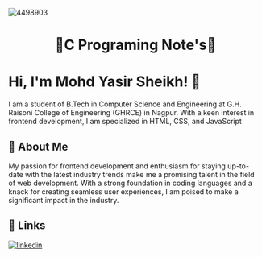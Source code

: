 
![4498903](https://github.com/mohdyasir5155/C-Programing-Note-s/assets/131906472/545b1ac4-ac2f-4326-be8a-ac828868e623)

<h1 align=center>🎉C Programing Note's🚀</h1>


# Hi, I'm Mohd Yasir Sheikh! 👋

I am a student of B.Tech in Computer Science and Engineering at G.H. Raisoni College of Engineering (GHRCE) in Nagpur. With a keen interest in frontend development, I am specialized in HTML, CSS, and JavaScript

## 🚀 About Me

My passion for frontend development and enthusiasm for staying up-to-date with the latest industry trends make me a promising talent in the field of web development. With a strong foundation in coding languages and a knack for creating seamless user experiences, I am poised to make a significant impact in the industry.



## 🔗 Links

[![linkedin](https://img.shields.io/badge/linkedin-0A66C2?style=for-the-badge&logo=linkedin&logoColor=white)](https://www.linkedin.com/in/mohd-sheikh-35aab2274/)


